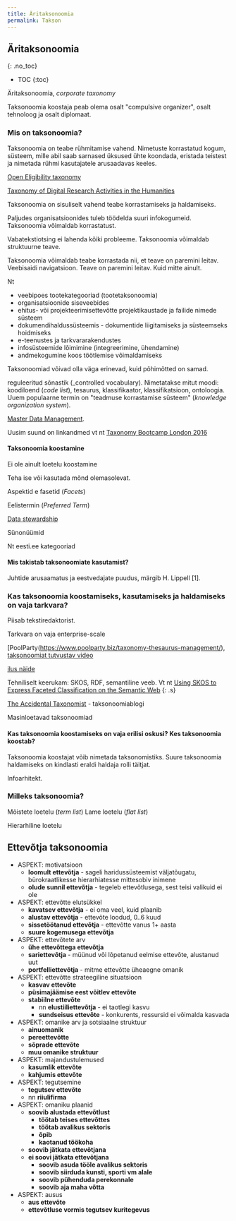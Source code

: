 ```yaml
---
title: Äritaksonoomia
permalink: Takson
---
```


## Äritaksonoomia
{: .no_toc}

- TOC
{:toc} 

Äritaksonoomia, _corporate taxonomy_ 

Taksonoomia koostaja peab olema osalt "compulsive organizer", osalt tehnoloog ja osalt diplomaat.

### Mis on taksonoomia?

Taksonoomia on teabe rühmitamise vahend. Nimetuste korrastatud kogum, süsteem, mille abil saab sarnased üksused ühte koondada, eristada teistest ja nimetada rühmi kasutajatele arusaadavas keeles.

[Open Eligibility taxonomy](http://about.auntbertha.com/openeligibility)

[Taxonomy of Digital Research Activities in the Humanities](https://github.com/dhtaxonomy/TaDiRAH)

Taksonoomia on sisuliselt vahend teabe korrastamiseks ja haldamiseks.

Paljudes organisatsioonides tuleb töödelda suuri infokogumeid. Taksonoomia võimaldab korrastatust. 

Vabatekstiotsing ei lahenda kõiki probleeme. Taksonoomia võimaldab struktuurne teave.

Taksonoomia võimaldab teabe korrastada nii, et teave on paremini leitav. Veebisaidi navigatsioon. Teave on paremini leitav. Kuid mitte ainult.

Nt

- veebipoes tootekategooriad (tootetaksonoomia)
- organisatsioonide siseveebides
- ehitus- või projekteerimisettevõtte projektikaustade ja failide nimede süsteem
- dokumendihaldussüsteemis - dokumentide liigitamiseks ja süsteemseks hoidmiseks
- e-teenustes ja tarkvararakendustes
- infosüsteemide lõimimine (integreerimine, ühendamine)
- andmekogumine koos töötlemise võimaldamiseks

Taksonoomiad võivad olla väga erinevad, kuid põhimõtted on samad.

reguleeritud sõnastik (_controlled vocabulary). Nimetatakse mitut moodi: koodiloend (_code list_), tesaurus, klassifikaator, klassifikatsioon, ontoloogia. Uuem populaarne termin on "teadmuse korrastamise süsteem" (_knowledge organization system_).

[Master Data Management](http://www.earley.com/blog/why-taxonomy-critical-master-data-management-mdm).

Uusim suund on linkandmed vt nt [Taxonomy Bootcamp London 2016](http://www.taxonomybootcamp.com/London/2016/)

#### Taksonoomia koostamine

Ei ole ainult loetelu koostamine

Teha ise või kasutada mõnd olemasolevat.

Aspektid e fasetid (_Facets_)

Eelistermin (_Preferred Term_)

[Data stewardship](http://insights.wired.com/profiles/blogs/data-stewardship-is-everybody-s-business-5-best-practices-for#axzz4Vh6iYU1s)

Sünonüümid

Nt eesti.ee kategooriad

#### Mis takistab taksonoomiate kasutamist?

Juhtide arusaamatus ja eestvedajate puudus, märgib H. Lippell [1].

### Kas taksonoomia koostamiseks, kasutamiseks ja haldamiseks on vaja tarkvara?

Piisab tekstiredaktorist.

Tarkvara on vaja enterprise-scale

[PoolParty(https://www.poolparty.biz/taxonomy-thesaurus-management/), [taksonoomiat tutvustav video](https://www.youtube.com/watch?v=6VI0QAzz6LM)

[ilus näide](http://integrator.poolparty.biz/sparqlingCocktails/cocktails)

Tehniliselt keerukam: SKOS, RDF, semantiline veeb. Vt nt [Using SKOS to Express Faceted Classification on the Semantic Web](http://www.webpages.uidaho.edu/~mbolin/putkey.htm)
{: .s}

[The Accidental Taxonomist](http://accidental-taxonomist.blogspot.com.ee/2016/11/popular-topics-in-taxonomies.html) - taksonoomiablogi

Masinloetavad taksonoomiad

#### Kas taksonoomia koostamiseks on vaja erilisi oskusi? Kes taksonoomia koostab?

Taksonoomia koostajat võib nimetada taksonomistiks. Suure taksonoomia haldamiseks on kindlasti eraldi haldaja rolli täitjat.

Infoarhitekt.

### Milleks taksonoomia?

Mõistete loetelu (_term list_)
Lame loetelu (_flat list_)

Hierarhiline loetelu

## Ettevõtja taksonoomia

- ASPEKT: motivatsioon
  - __loomult ettevõtja__ - sageli haridussüsteemist väljatõugatu, bürokraatlikesse hierarhiatesse mittesobiv inimene
  - __olude sunnil ettevõtja__ - tegeleb ettevõtlusega, sest teisi valikuid ei ole
- ASPEKT: ettevõtte elutsükkel
  - __kavatsev ettevõtja__ - ei oma veel, kuid plaanib
  - __alustav ettevõtja__ - ettevõte loodud, 0..6 kuud
  - __sissetöötanud ettevõtja__ - ettevõtte vanus 1+ aasta
  - __suure kogemusega ettevõtja__
- ASPEKT: ettevõtete arv
  - __ühe ettevõttega ettevõtja__
  - __sariettevõtja__ - müünud või lõpetanud eelmise ettevõte, alustanud uut
  - __portfelliettevõtja__ - mitme ettevõtte üheaegne omanik
- ASPEKT: ettevõtte strateegiline situatsioon
  - __kasvav ettevõte__
  - __püsimajäämise eest võitlev ettevõte__
  - __stabiilne ettevõte__
    - nn __elustiiliettevõtja__ - ei taotlegi kasvu
    - __sundseisus ettevõte__ - konkurents, ressursid ei võimalda kasvada
- ASPEKT: omanike arv ja sotsiaalne struktuur
  - __ainuomanik__
  - __pereettevõtte__
  - __sõprade ettevõte__
  - __muu omanike struktuur__
- ASPEKT: majandustulemused
  - __kasumlik ettevõte__
  - __kahjumis ettevõte__
- ASPEKT: tegutsemine
  - __tegutsev ettevõte__
  - nn __riiulifirma__
- ASPEKT: omaniku plaanid
  - __soovib alustada ettevõtlust__
    - __töötab teises ettevõttes__
    - __töötab avalikus sektoris__
    - __õpib__
    - __kaotanud töökoha__
  - __soovib jätkata ettevõtjana__
  - __ei soovi jätkata ettevõtjana__
    - __soovib asuda tööle avalikus sektoris__
    - __soovib siirduda kunsti, sporti vm alale__
    - __soovib pühenduda perekonnale__
    - __soovib aja maha võtta__
- ASPEKT: ausus
  - __aus ettevõte__
  - __ettevõtluse vormis tegutsev kuritegevus__




